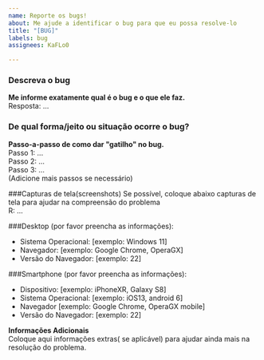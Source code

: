 ```yaml
---
name: Reporte os bugs!
about: Me ajude a identificar o bug para que eu possa resolve-lo
title: "[BUG]"
labels: bug
assignees: KaFLo0

---
```


### Descreva o bug
**Me informe exatamente qual é o bug e o que ele faz.**<br>
Resposta: ...

### De qual forma/jeito ou situação ocorre o bug?
**Passo-a-passo de como dar "gatilho" no bug.**<br>
Passo 1: ...<br>
Passo 2: ...<br>
Passo 3: ...<br>
(Adicione mais passos se necessário)

###Capturas de tela(screenshots)
Se possível, coloque abaixo capturas de tela para ajudar na compreensão do problema<br>
R: ...

###Desktop (por favor preencha as informações):
 - Sistema Operacional: [exemplo: Windows 11]<br>
 - Navegador: [exemplo: Google Chrome, OperaGX]<br>
 - Versão do Navegador: [exemplo: 22]<br>

###Smartphone (por favor preencha as informações):
 - Dispositivo: [exemplo: iPhoneXR, Galaxy S8]<br>
 - Sistema Operacional: [exemplo: iOS13, android 6]<br>
 - Navegador [exemplo: Google Chrome, OperaGX mobile]<br>
 - Versão do Navegador: [exemplo: 22]<br>

**Informações Adicionais**<br>
Coloque aqui informações extras( se aplicável) para ajudar ainda mais na resolução do problema.
